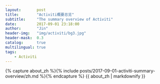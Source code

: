 ```yaml
---
layout:       post
title:        "Activiti概要总览"
subtitle:     "The summary overview of Activiti"
date:         2017-09-01 23:18:00
author:       "Jin"
header-img:   "img/activiti/bg3.jpg"
header-mask:  0.3
catalog:      true
multilingual: true
tags:
    - Activiti
---
```


<!-- Chinese Version -->
<div class="zh post-container">
    {% capture about_zh %}{% include posts/2017-09-01-activiti-summary-overview/zh.md %}{% endcapture %}
    {{ about_zh | markdownify }}
</div>
